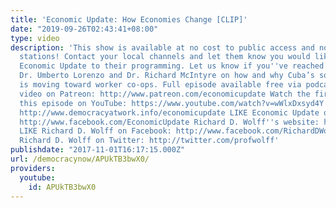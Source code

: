 ```yaml
---
title: 'Economic Update: How Economies Change [CLIP]'
date: "2019-09-26T02:43:41+08:00"
type: video
description: 'This show is available at no cost to public access and non-profit community
  stations! Contact your local channels and let them know you would like them to add
  Economic Update to their programming. Let us know if you''ve reached out: info(a)democracyatwork.info
  Dr. Umberto Lorenzo and Dr. Richard McIntyre on how and why Cuba’s socialist economy
  is moving toward worker co-ops. Full episode available free via podcast or as a
  video on Patreon: http://www.patreon.com/economicupdate Watch the first half of
  this episode on YouTube: https://www.youtube.com/watch?v=wWlxDxsyd4Y --- Learn more:
  http://www.democracyatwork.info/economicupdate LIKE Economic Update on Facebook:
  http://www.facebook.com/EconomicUpdate Richard D. Wolff''s website: http://www.rdwolff.com
  LIKE Richard D. Wolff on Facebook: http://www.facebook.com/RichardDWolff Follow
  Richard D. Wolff on Twitter: http://twitter.com/profwolff'
publishdate: "2017-11-01T16:17:15.000Z"
url: /democracynow/APUkTB3bwX0/
providers:
  youtube:
    id: APUkTB3bwX0
---
```

